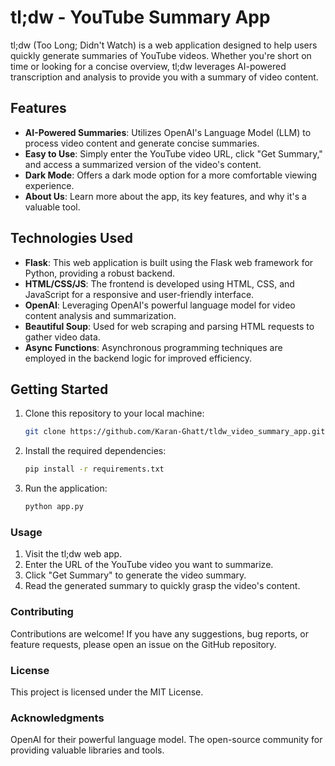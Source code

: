 # tl;dw - YouTube Summary App

tl;dw (Too Long; Didn't Watch) is a web application designed to help users quickly generate summaries of YouTube videos. Whether you're short on time or looking for a concise overview, tl;dw leverages AI-powered transcription and analysis to provide you with a summary of video content.

## Features

- **AI-Powered Summaries**: Utilizes OpenAI's Language Model (LLM) to process video content and generate concise summaries.
- **Easy to Use**: Simply enter the YouTube video URL, click "Get Summary," and access a summarized version of the video's content.
- **Dark Mode**: Offers a dark mode option for a more comfortable viewing experience.
- **About Us**: Learn more about the app, its key features, and why it's a valuable tool.

## Technologies Used

- **Flask**: This web application is built using the Flask web framework for Python, providing a robust backend.
- **HTML/CSS/JS**: The frontend is developed using HTML, CSS, and JavaScript for a responsive and user-friendly interface.
- **OpenAI**: Leveraging OpenAI's powerful language model for video content analysis and summarization.
- **Beautiful Soup**: Used for web scraping and parsing HTML requests to gather video data.
- **Async Functions**: Asynchronous programming techniques are employed in the backend logic for improved efficiency.

## Getting Started

1. Clone this repository to your local machine:
   ```bash
   git clone https://github.com/Karan-Ghatt/tldw_video_summary_app.git

2. Install the required dependencies:
   ```bash
   pip install -r requirements.txt

3. Run the application:
   ```bash
   python app.py

### Usage

1. Visit the tl;dw web app.
2. Enter the URL of the YouTube video you want to summarize.
3. Click "Get Summary" to generate the video summary.
4. Read the generated summary to quickly grasp the video's content.

### Contributing

Contributions are welcome! If you have any suggestions, bug reports, or feature requests, please open an issue on the GitHub repository.

### License

This project is licensed under the MIT License.

### Acknowledgments
OpenAI for their powerful language model.
The open-source community for providing valuable libraries and tools.
